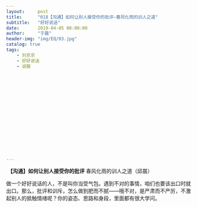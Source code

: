 ```yaml
---
layout:     post
title:      "018【沟通】如何让别人接受你的批评—春风化雨的训人之道"
subtitle:   "好好说话"
date:       2019-04-05 00:00:00
author:     "于磊"
header-img: "img/EQ/03.jpg"
catalog: true
tags:
    - 刘京京
    - 好好说话
    - 说服

















---
```


​     **【沟通】如何让别人接受你的批评**
 春风化雨的训人之道（邱晨）

  

   做一个好好说话的人，不是叫你当受气包。遇到不对的事情，咱们也要该出口时就出口。那么，批评和训斥，怎么做到肥而不腻——哦不对，是严肃而不严厉，不激起别人的抵触情绪呢？你的姿态、思路和身段，里面都有很大学问。
 
  